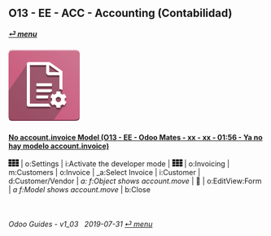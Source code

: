## O13 - EE - ACC - Accounting (Contabilidad)
#### [_&#x23CE; menu_](/en-uk/o13/ee/en-uk-o13-ee-guides_menu.md)  
### ![acc](/doc/img/account_accountant.png)

#### [No account.invoice Model (O13 - EE - Odoo Mates - xx - xx - 01:56 - Ya no hay modelo account.invoice)](https://youtube.com/embed/Ap7IPh23rsQ?autoplay=1&start=6&end=1m&rel=0)
![apps](/doc/img/apps.png) | o:Settings | i:Activate the developer mode | ![apps](/doc/img/apps.png) | o:Invoicing | m:Customers | o:Invoice | _a:Select Invoice |
i:Customer | d:Customer/Vendor | _a: f:Object shows account.move_ |
&#x1F41E; | o:EditView:Form | _a f:Model shows account.move_ | b:Close 

<br>

###### Odoo Guides - v1_03 &nbsp; 2019-07-31  [_&#x23CE; menu_](/en-uk/o13/ee/en-uk-o13-ee-guides_menu.md)  
